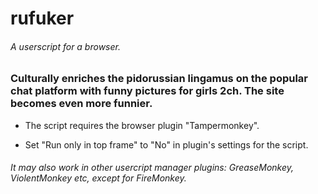 # rufuker
###### A userscript for a browser. 
### Culturally enriches the pidorussian lingamus on the popular chat platform with funny pictures for girls 2ch. The site becomes even more funnier.

* The script requires the browser plugin "Tampermonkey".

* Set "Run only in top frame" to "No" in plugin's settings for the script.

###### It may also work in other usercript manager plugins: GreaseMonkey, ViolentMonkey etc, _except for FireMonkey_.
